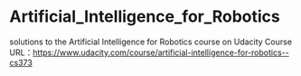 # Artificial_Intelligence_for_Robotics
solutions to the Artificial Intelligence for Robotics course on Udacity
Course URL：https://www.udacity.com/course/artificial-intelligence-for-robotics--cs373
